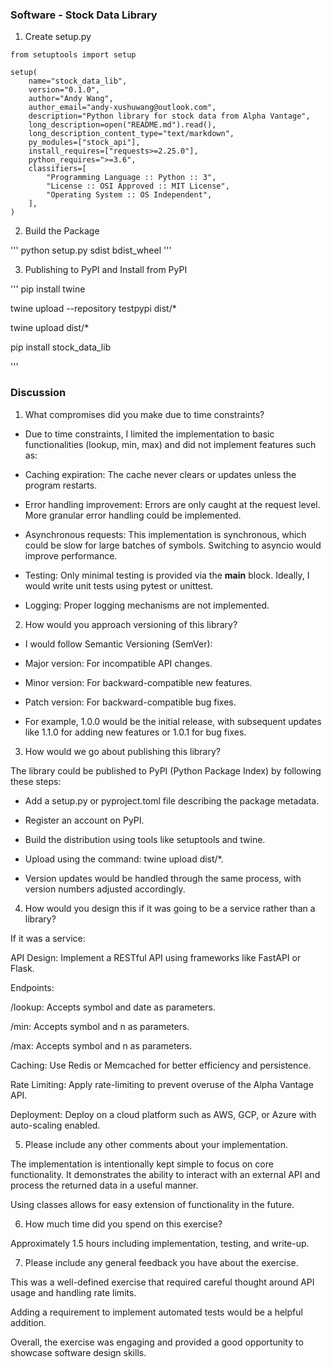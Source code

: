 ### Software - Stock Data Library


1. Create setup.py

```
from setuptools import setup

setup(
    name="stock_data_lib",
    version="0.1.0",
    author="Andy Wang",
    author_email="andy-xushuwang@outlook.com",
    description="Python library for stock data from Alpha Vantage",
    long_description=open("README.md").read(),
    long_description_content_type="text/markdown",
    py_modules=["stock_api"],
    install_requires=["requests>=2.25.0"],
    python_requires=">=3.6",
    classifiers=[
        "Programming Language :: Python :: 3",
        "License :: OSI Approved :: MIT License",
        "Operating System :: OS Independent",
    ],
)

```


2. Build the Package

'''
python setup.py sdist bdist_wheel
'''

3. Publishing to PyPI and Install from PyPI

'''
pip install twine

twine upload --repository testpypi dist/*

twine upload dist/*

pip install stock_data_lib

'''




### Discussion

1. What compromises did you make due to time constraints?

- Due to time constraints, I limited the implementation to basic functionalities (lookup, min, max) and did not implement features such as:

- Caching expiration: The cache never clears or updates unless the program restarts.

- Error handling improvement: Errors are only caught at the request level. More granular error handling could be implemented.

- Asynchronous requests: This implementation is synchronous, which could be slow for large batches of symbols. Switching to asyncio would improve performance.

- Testing: Only minimal testing is provided via the __main__ block. Ideally, I would write unit tests using pytest or unittest.

- Logging: Proper logging mechanisms are not implemented.

2. How would you approach versioning of this library?

- I would follow Semantic Versioning (SemVer):

- Major version: For incompatible API changes.

- Minor version: For backward-compatible new features.

- Patch version: For backward-compatible bug fixes.

- For example, 1.0.0 would be the initial release, with subsequent updates like 1.1.0 for adding new features or 1.0.1 for bug fixes.

3. How would we go about publishing this library?

The library could be published to PyPI (Python Package Index) by following these steps:

- Add a setup.py or pyproject.toml file describing the package metadata.

- Register an account on PyPI.

- Build the distribution using tools like setuptools and twine.

- Upload using the command: twine upload dist/*.

- Version updates would be handled through the same process, with version numbers adjusted accordingly.

4. How would you design this if it was going to be a service rather than a library?

If it was a service:

API Design: Implement a RESTful API using frameworks like FastAPI or Flask.

Endpoints:

/lookup: Accepts symbol and date as parameters.

/min: Accepts symbol and n as parameters.

/max: Accepts symbol and n as parameters.

Caching: Use Redis or Memcached for better efficiency and persistence.

Rate Limiting: Apply rate-limiting to prevent overuse of the Alpha Vantage API.

Deployment: Deploy on a cloud platform such as AWS, GCP, or Azure with auto-scaling enabled.

5. Please include any other comments about your implementation.

The implementation is intentionally kept simple to focus on core functionality. It demonstrates the ability to interact with an external API and process the returned data in a useful manner.

Using classes allows for easy extension of functionality in the future.

6. How much time did you spend on this exercise?

Approximately 1.5 hours including implementation, testing, and write-up.

7. Please include any general feedback you have about the exercise.

This was a well-defined exercise that required careful thought around API usage and handling rate limits.

Adding a requirement to implement automated tests would be a helpful addition.

Overall, the exercise was engaging and provided a good opportunity to showcase software design skills.

